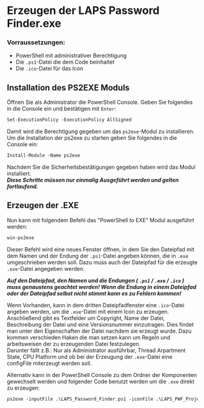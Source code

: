 # Erzeugen der LAPS Password Finder.exe

### Vorraussetzungen:

- PowerShell mit administrativer Berechtigung
- Die `.ps1`-Datei die dem Code beinhaltet
- Die `.ico`-Datei für das Icon


## Installation des PS2EXE Moduls
Öffnen Sie als Administrator die PowerShell Console.
Geben Sie folgendes in die Console ein und bestätigen mit `Enter`:
```ps
Set-ExecutionPolicy -ExecutionPolicy AllSigned
```
Damit wird die Berechtigung gegeben um das `ps2exe`-Modul zu installieren.
Um die Installation der ps2exe zu starten geben Sie folgendes in die Console ein:

```ps
Install-Module -Name ps2exe
```
Nachdem Sie die Sicherheitsbestätigungen gegeben haben wird das Modul installiert. \
***Diese Schritte müssen nur einmalig Ausgeführt werden und gelten fortlaufend.***

## Erzeugen der .EXE
Nun kann mit folgendem Befehl das "PowerShell to EXE" Modul ausgeführt werden:
```ps
win-ps2exe
```
Dieser Befehl wird eine neues Fenster öffnen, in dem Sie den Dateipfad mit dem Namen und der Endung der `.ps1`-Datei angeben können, die in `.exe` umgeschrieben werden soll. Dazu muss auch der Dateipfad für die erzeugte `.exe`-Datei angegeben werden. 

***Auf den Dateipfad, den Namen und die Endungen ( `.ps1` / `.exe` / `.ico` ) muss genaustens geachtet werden! Wenn die Endung in einem Dateipfad oder der Dateipfad selbst nicht stimmt kann es zu Fehlern kommen!*** 

Wenn Vorhanden, kann in dem dritten Dateipfadfenster eine `.ico`-Datei angeben werden, um die `.exe`-Datei mit einem Icon zu erzeugen. \
Anschließend gibt es Textfelder um Copyright, Name der Datei, Beschreibung der Datei und eine Versionsnummer einzutragen. Dies findet man unter den Eigenschaften der Datei nachdem sie erzeugt wurde.
Dazu kommen verschieden Haken die man setzen kann um Regeln und arbeitsweisen der zu erzeugenden Datei festzulegen. \
Darunter fällt z.B.: Nur als Administrator ausführbar, Thread Arpartment State, CPU Platform und ob bei der Erzeugung der `.exe`-Datei eine configFile miterzeugt werden soll.

Alternativ kann in der PowerShell Console zu dem Ordner der Komponenten gewechselt werden und folgender Code benutzt werden um die `.exe` direkt zu erzeugen:
```ps
ps2exe -inputFile .\LAPS_Password_Finder.ps1 -iconFile .\LAPS_PWF_Projekt-Icon.ico -outputFile '.\LAPS Password Finder.exe' -noConsole -description 'Search engine for LAPS passwords' -company 'UBFFM' -product 'LAPS Password Finder' -copyright 'UBFFM, Louis Gleim - 2024' -version '1.0.0.0' -noOutput -noError
```